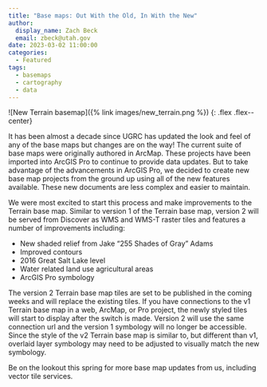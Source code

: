 ```yaml
---
title: "Base maps: Out With the Old, In With the New"
author:
  display_name: Zach Beck
  email: zbeck@utah.gov
date: 2023-03-02 11:00:00
categories:
  - Featured
tags:
  - basemaps
  - cartography
  - data
---
```


![New Terrain basemap]({% link images/new_terrain.png %})
{: .flex .flex--center}

It has been almost a decade since UGRC has updated the look and feel of any of the base maps but changes are on the way! The current suite of base maps were originally authored in ArcMap. These projects have been imported into ArcGIS Pro to continue to provide data updates. But to take advantage of the advancements in ArcGIS Pro, we decided to create new base map projects from the ground up using all of the new features available. These new documents are less complex and easier to maintain.

We were most excited to start this process and make improvements to the Terrain base map. Similar to version 1 of the Terrain base map, version 2 will be served from Discover as WMS and WMS-T raster tiles and features a number of improvements including:

- New shaded relief from Jake “255 Shades of Gray” Adams
- Improved contours
- 2016 Great Salt Lake level
- Water related land use agricultural areas
- ArcGIS Pro symbology

The version 2 Terrain base map tiles are set to be published in the coming weeks and will replace the existing tiles. If you have connections to the v1 Terrain base map in a web, ArcMap, or Pro project, the newly styled tiles will start to display after the switch is made. Version 2 will use the same connection url and the version 1 symbology will no longer be accessible. Since the style of the v2 Terrain base map is similar to, but different than v1, overlaid layer symbology may need to be adjusted to visually match the new symbology. 

Be on the lookout this spring for more base map updates from us, including vector tile services.


